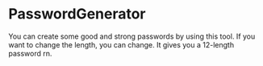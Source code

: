# PasswordGenerator
You can create some good and strong passwords by using this tool. If you want to change the length, you can change. It gives you a 12-length password rn.

